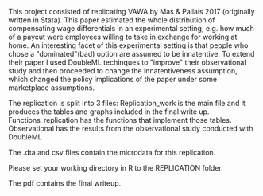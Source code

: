 This project consisted of replicating VAWA by Mas & Pallais 2017 (originally written in Stata). This paper estimated the whole distribution of compensating wage differentials in an experimental setting, e.g. how much of a paycut were employees willing to take in exchange for working at home. An interesting facet of this experimental setting is that people who chose a "dominated"(bad) option are assumed to be innatentive. To extend their paper I used DoubleML techinques to "improve" their observational study and then proceeded to change the innatentiveness assumption, which changed the policy implications of the paper under some marketplace assumptions.


The replication is split into 3 files:
Replication_work is the main file and it produces the tables and graphs included in the final write up.
Functions_replication has the functions that implement those tables.
Observational has the results from the observational study conducted with DoubleML

The .dta and csv files contain the microdata for this replication.

Please set your working directory in R to the REPLICATION folder.

The pdf contains the final writeup.
